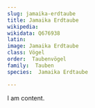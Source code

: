 ```yaml
---
slug: jamaika-erdtaube
title: Jamaika Erdtaube
wikipedia: 
wikidata: Q676938
latin:
image: Jamaika Erdtaube
class: Vögel
order:  Taubenvögel
family:  Tauben
species:  Jamaika Erdtaube

---
```


I am content.
